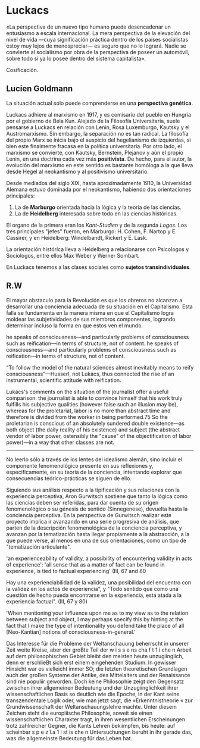 # Luckacs

«La perspectiva de un nuevo tipo humano puede desencade­nar un entusiasmo a escala internacional. La mera pers­pectiva de la elevación del nivel de vida —cuya signifi­cación práctica dentro de los países socialistas estoy muy lejos de menospreciar— es seguro que no lo logra­rá. Nadie se convierte al socialismo por obra de la pers­pectiva de poseer un automóvil, sobre todo si ya lo po­see dentro del sistema capitalista».

Cosificación.

## Lucien Goldmann

La situación actual solo puede comprenderse en una __perspectiva genética__. 

Luckacs adhiere al marxismo en 1917, y es comisario del pueblo en Hungría por el gobierno de Bela Kun. Alejado de la Filosofía Universitaria, suele pensarse a Luckacs en relación con Lenin, Rosa Luxemburgo, Kautsky y el Austromarxismo. Sin embargo, la separación no es tan radical. La filosofía del propio Marx se inicia bajo el auspicio del hegelianismo de izquierdas, si bien este finalmente fracasa en la política universitaria. Por otro lado, el marxismo se convierte, con Kautsky, Bernstein, Plejanov y aún el propio Lenin, en una doctrina cada vez más __positivista__. De hecho, para el autor, la evolución del marxismo en este sentido es bastante homóloga a la que lleva desde Hegel al neokantismo y al positivismo universitario. 

Desde mediados del siglo XIX, hasta aproximadamente 1910, la Universidad Alemana estuvo dominada por el neokantismo, habiendo dos orientaciones principales:

1. La de __Marburgo__ orientada hacia la lógica y la teoría de las ciencias.
2. La de __Heidelberg__ interesada sobre todo en las ciencias históricas.

El organo de la primera eran los _Kant-Studien_ y de la segunda _Logos_. Los tres principales "jefes" fueron, en Marburgo: H. Cohen, F. Nartop y E. Cassirer, y en Heidelberg: Windelbandt, Rickert y E. Lask. 

La orientación histórica lleva a Heidelberg a relacionarse con Psicologos y Sociologos, entre ellos Max Weber y Werner Sombart. 

En Luckacs tenemos a las clases sociales como __sujetos transindividuales__. 

## R.W

El mayor obstaculo para la Revolución es que los obreros no alcanzan a desarrollar una conciencia adecuada de su situación en el Capitalismo.  Esta falla se fundamenta en la manera misma en que el Capitalismo logra moldear las subjetividades de sus miembros componentes, logrando determinar incluso la forma en que estos ven el mundo. 

he speaks of consciousness—and particularly problems of consciousness such as reification—in terms of structure, not of content. 
he speaks of consciousness—and particularly problems of consciousness such as reification—in terms of structure, not of content. 

“To follow the model of the natural sciences almost inevitably means to reify
consciousness”—Husserl, not Lukács, thus connected the rise of an instrumental,
scientific attitude with reification.

Lukács's comments on the situation of the journalist offer a useful comparison: the journalist is able to convince himself that his work truly fulfills his subjective qualities (however false such an illusion may be), whereas for the proletariat, labor is no more than abstract time and therefore is divided from the worker in being performed.75 So the proletarian is conscious of an absolutely sundered double existence—as both object (the daily reality of his existence) and subject (the abstract vendor of labor power, ostensibly the "cause" of the objectification of labor power)—in a way that other classes are not.

----

No leerlo sólo a través de los lentes del idealismo alemán, sino incluir el componente fenomenológico presente en sus reflexiones y, especificamente, en su teoría de la conciencia, intentando explorar que consecuencias teórico-prácticas se siguen de ello.

Siguiendo sus análisis respecto a la tipificación y sus relaciones con la experiencia perceptiva, Aron Gurwitsch sostiene que tanto la lógica como las ciencias deben ser referidas, para dar cuenta de su origen fenomenológico o su génesis de sentido (Sinnegenese), devuelta hasta la conciencia perceptiva. En la perspectiva de Gurwitsch realizar este proyecto implica ir avanzando en una serie progresiva de análisis, que parten de la descripción fenomenológica de la conciencia perceptiva, y avanzan por la tematización hasta llegar propiamente a la abstracción, a la que puede verse, al menos en una de sus orientaciones, como un tipo de "tematización articulante".

'an experienceability of validity, a possibility of encountering validity in acts of experience': 'all sense that as a matter of fact can be found in experience, is tied to factual experiencing' (III, 67 and 80

Hay una experienciabilidad de la validez, una posibilidad del encuentro con la validez en los actos de experiencia", y "Todo sentido que como una cuestión de hecho pueda encontrarse en la experiencia, está atada a la experiencia factual". (III, 67 y 80)

'When mentioning your influence upon me as to my view as to the relation between subject and object, I may perhaps specify this by hinting at the fact that I make the type of intentionality you defend take the place of all [Neo-Kantian] notions of consciousness-in-general.'

Das Interesse für die Probleme der Weltanschauung beherrscht in unserer Zeit weite Kreise, aber der groBte Teil der w i s s e ns cha f t 1 i che n Arbeit auf dem philosophischen Gebiet bleibt den meisten heute unzugiinglich, denn er erschlieBt sich erst einem eingehenden Studium. In gewisser Hinsicht war es vielleicht immer SO; die Ietzten theoretischen Grundlagen auch der groBen Systeme der Antike, des Mittelalters und der Renaissance sind nie populiir geworden. Doch keine Philosophie zeigt den Gegensatz zwischen ihrer allgemeinen Bedeutung und der Unzugiinglichkeit ihrer wissenschaftlichen Basis so deutlich wie die Epoche, in der Kant seine transzendentale Logik oder, wie man jetzt sagt, die »Erkenntnistheorie « zur Grundwissenschaft der Weltanschauungslehre machte. Unter diesem Zeichen steht die europiiische Philosophie, soweit sie einen wissenschaftlichen Charakter tragt, in ihren wesentlichen Erscheinungen trotz zahlreicher Gegner, die Kants Lehren bekiimpfen, bis heute: auf scheinbar s p e z î.a 1 i st is che n Untersuchungen beruht in ihr gerade das, was die allgemeinste Bedeutung für das Leben hat.